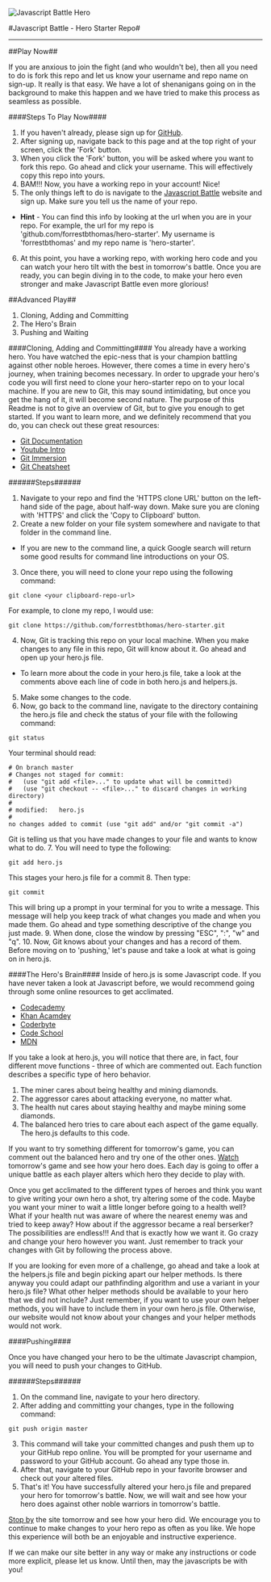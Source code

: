 
![Javascript Battle Hero](http://javascriptbattle.com/img/black-knight.png)

#Javascript Battle - Hero Starter Repo#

---
##Play Now##

If you are anxious to join the fight (and who wouldn't be), then all you need to do is fork this repo and let us know your username and repo name on sign-up. It really is that easy. We have a lot of shenanigans going on in the background to make this happen and we have tried to make this process as seamless as possible.


####Steps To Play Now####

1. If you haven't already, please sign up for [GitHub](https://github.com/join).
2. After signing up, navigate back to this page and at the top right of your screen, click the 'Fork' button.
3. When you click the 'Fork' button, you will be asked where you want to fork this repo. Go ahead and click your username. This will effectively copy this repo into yours.
4. BAM!!! Now, you have a working repo in your account! Nice! 
5. The only things left to do is navigate to the [Javascript Battle](http://javascriptbattle.com/) website and sign up. Make sure you tell us the name of your repo. 
  * **Hint** - You can find this info by looking at the url when you are in your repo. For example, the url for my repo is 'github.com/forrestbthomas/hero-starter'. My username is 'forrestbthomas' and my repo name is 'hero-starter'.
6. At this point, you have a working repo, with working hero code and you can watch your hero tilt with the best in tomorrow's battle. Once you are ready, you can begin diving in to the code, to make your hero even stronger and make Javascript Battle even more glorious!

##Advanced Play##

1. Cloning, Adding and Committing
2. The Hero's Brain
3. Pushing and Waiting

####Cloning, Adding and Committing####
You already have a working hero. You have watched the epic-ness that is your champion battling against other noble heroes. However, there comes a time in every hero's journey, when training becomes necessary.
In order to upgrade your hero's code you will first need to clone your hero-starter repo on to your local machine. If you are new to Git, this may sound intimidating, but once you get the hang of it, it will become second nature. The purpose of this Readme is not to give an overview of Git, but to give you enough to get started. If you want to learn more, and we definitely recommend that you do, you can check out these great resources:
  * [Git Documentation](http://git-scm.com/doc)
  * [Youtube Intro](https://www.youtube.com/watch?v=75_UrC2unv4&feature=youtu.be)
  * [Git Immersion](http://gitimmersion.com/)
  * [Git Cheatsheet](http://www.git-tower.com/blog/git-cheat-sheet-detail/)

######Steps######
1. Navigate to your repo and find the 'HTTPS clone URL' button on the left-hand side of the page, about half-way down. Make sure you are cloning with 'HTTPS' and click the 'Copy to Clipboard' button.
2. Create a new folder on your file system somewhere and navigate to that folder in the command line.
  * If you are new to the command line, a quick Google search will return some good results for command line introductions on your OS.
3. Once there, you will need to clone your repo using the following command:
```
git clone <your clipboard-repo-url>
```
For example, to clone my repo, I would use:
```
git clone https://github.com/forrestbthomas/hero-starter.git
```
4. Now, Git is tracking this repo on your local machine. When you make changes to any file in this repo, Git will know about it. Go ahead and open up your hero.js file.
  * To learn more about the code in your hero.js file, take a look at the comments above each line of code in both hero.js and helpers.js. 
5. Make some changes to the code.
6. Now, go back to the command line, navigate to the directory containing the hero.js file and check the status of your file with the following command:
```
git status
```
Your terminal should read:
```
# On branch master
# Changes not staged for commit:
#   (use "git add <file>..." to update what will be committed)
#   (use "git checkout -- <file>..." to discard changes in working directory)
#
# modified:   hero.js
#
no changes added to commit (use "git add" and/or "git commit -a")
```
Git is telling us that you have made changes to your file and wants to know what to do. 
7. You will need to type the following:
```
git add hero.js
```
This stages your hero.js file for a commit
8. Then type:
```
git commit
```
This will bring up a prompt in your terminal for you to write a message. This message will help you keep track of what changes you made and when you made them. Go ahead and type something descriptive of the change you just made. 
9. When done, close the window by pressing "ESC", ":", "w" and "q".
10. Now, Git knows about your changes and has a record of them. Before moving on to 'pushing,' let's pause and take a look at what is going on in hero.js.

####The Hero's Brain####
Inside of hero.js is some Javascript code. If you have never taken a look at Javascript before, we would recommend going through some online resources to get acclimated.
  * [Codecademy](http://www.codecademy.com/)
  * [Khan Acamdey](https://www.khanacademy.org/)
  * [Coderbyte](http://www.coderbyte.com/)
  * [Code School](https://www.codeschool.com/)
  * [MDN](https://developer.mozilla.org/en-US/docs/Web/JavaScript)

If you take a look at hero.js, you will notice that there are, in fact, four different move functions - three of which are commented out. Each function describes a specific type of hero behavior. 

1. The miner cares about being healthy and mining diamonds.
2. The aggressor cares about attacking everyone, no matter what.
3. The health nut cares about staying healthy and maybe mining some diamonds.
4. The balanced hero tries to care about each aspect of the game equally. The hero.js defaults to this code.

If you want to try something different for tomorrow's game, you can comment out the balanced hero and try one of the other ones. [Watch](http://javascriptbattle.com/#replay) tomorrow's game and see how your hero does. Each day is going to offer a unique battle as each player alters which hero they decide to play with.

Once you get acclimated to the different types of heroes and think you want to give writing your own hero a shot, try altering some of the code. Maybe you want your miner to wait a little longer before going to a health well? What if your health nut was aware of where the nearest enemy was and tried to keep away? How about if the aggressor became a real berserker? The possibilities are endless!!! And that is exactly how we want it. Go crazy and change your hero however you want. Just remember to track your changes with Git by following the process above.

If you are looking for even more of a challenge, go ahead and take a look at the helpers.js file and begin picking apart our helper methods. Is there anyway you could adapt our pathfinding algorithm and use a variant in your hero.js file? What other helper methods should be available to your hero that we did not include? Just remember, if you want to use your own helper methods, you will have to include them in your own hero.js file. Otherwise, our website would not know about your changes and your helper methods would not work.

####Pushing####

Once you have changed your hero to be the ultimate Javascript champion, you will need to push your changes to GitHub.

######Steps######
1. On the command line, navigate to your hero directory.
2. After adding and committing your changes, type in the following command:
```
git push origin master
```
3. This command will take your committed changes and push them up to your GitHub repo online. You will be prompted for your username and password to your GitHub account. Go ahead any type those in.
4. After that, navigate to your GitHub repo in your favorite browser and check out your altered files.
5. That's it! You have successfully altered your hero.js file and prepared your hero for tomorrow's battle. Now, we will wait and see how your hero does against other noble warriors in tomorrow's battle.

[Stop by](http://javascriptbattle.com/#page-top) the site tomorrow and see how your hero did. We encourage you to continue to make changes to your hero repo as often as you like. We hope this experience will both be an enjoyable and instructive experience. 

If we can make our site better in any way or make any instructions or code more explicit, please let us know. Until then, may the javascripts be with you!
